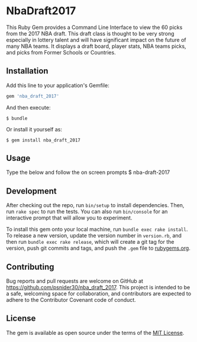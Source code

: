 # NbaDraft2017

This Ruby Gem provides a Command Line Interface to view the 60 picks from the 2017 NBA draft. This draft class is thought to be very strong especially in lottery talent and will have significant impact on the future of many NBA teams. It displays a draft board, player stats, NBA teams picks, and picks from Former Schools or Countries.

## Installation

Add this line to your application's Gemfile:

```ruby
gem 'nba_draft_2017'
```

And then execute:

    $ bundle

Or install it yourself as:

    $ gem install nba_draft_2017

## Usage

Type the below and follow the on screen prompts
  $ nba-draft-2017

## Development

After checking out the repo, run `bin/setup` to install dependencies. Then, run `rake spec` to run the tests. You can also run `bin/console` for an interactive prompt that will allow you to experiment.

To install this gem onto your local machine, run `bundle exec rake install`. To release a new version, update the version number in `version.rb`, and then run `bundle exec rake release`, which will create a git tag for the version, push git commits and tags, and push the `.gem` file to [rubygems.org](https://rubygems.org).

## Contributing

Bug reports and pull requests are welcome on GitHub at https://github.com/psnider30/nba_draft_2017. This project is intended to be a safe, welcoming space for collaboration, and contributors are expected to adhere to the Contributor Covenant code of conduct.

## License

The gem is available as open source under the terms of the [MIT License](http://opensource.org/licenses/MIT).
